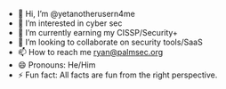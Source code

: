 - 👋 Hi, I’m @yetanotherusern4me
- 👀 I’m interested in cyber sec
- 🌱 I’m currently earning my CISSP/Security+
- 💞️ I’m looking to collaborate on security tools/SaaS
- 📫 How to reach me ryan@palmsec.org
- 😄 Pronouns: He/Him
- ⚡ Fun fact: All facts are fun from the right perspective.

<!---
yetanotherusern4me/yetanotherusern4me is a ✨ special ✨ repository because its `README.md` (this file) appears on your GitHub profile.
You can click the Preview link to take a look at your changes.
--->
